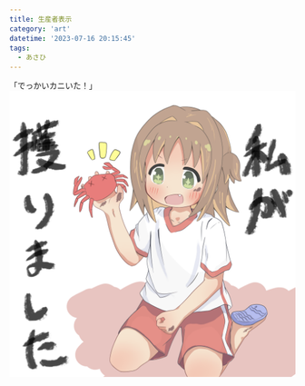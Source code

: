 ```yaml
---
title: 生産者表示
category: 'art'
datetime: '2023-07-16 20:15:45'
tags:
  - あさひ
---
```


「でっかいカニいた！」
![img](img/IMG_0875.png)
